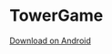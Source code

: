 # TowerGame
[Download on Android](https://github.com/MichaelVertin/TowerGame/blob/main/CastleGame.apk)

